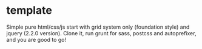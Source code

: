 # template
Simple pure html/css/js start with grid system only (foundation style) and jquery (2.2.0 version). 
Clone it, run grunt for sass, postcss and autoprefixer, and you are good to go!
